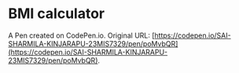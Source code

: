 # BMI calculator

A Pen created on CodePen.io. Original URL: [https://codepen.io/SAI-SHARMILA-KINJARAPU-23MIS7329/pen/poMvbQR](https://codepen.io/SAI-SHARMILA-KINJARAPU-23MIS7329/pen/poMvbQR).

